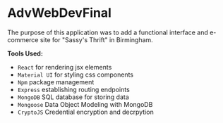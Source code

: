 # AdvWebDevFinal

The purpose of this application was to add a functional interface and e-commerce site for "Sassy's Thrift" in Birmingham.  

**Tools Used:**
* `React` for rendering jsx elements
* `Material UI` for styling css components
* `Npm` package management
* `Express` establishing routing endpoints
* `MongoDB` SQL database for storing data
* `Mongoose` Data Object Modeling with MongoDB
* `CryptoJS` Credential encryption and decrpytion

